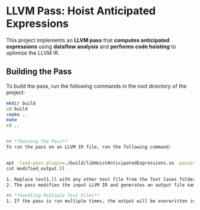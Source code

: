 # **LLVM Pass: Hoist Anticipated Expressions**  

This project implements an **LLVM pass** that **computes anticipated expressions** using **dataflow analysis** and **performs code hoisting** to optimize the LLVM IR.  

## **Building the Pass**  
To build the pass, run the following commands in the root directory of the project:  

```sh
mkdir build
cd build
cmake ..
make
cd ..


## **Running the Pass**
To run the pass on an LLVM IR file, run the following command:  


opt -load-pass-plugin=./build/libHoistAnticipatedExpressions.so -passes="hoist-anticipated-expressions" test1.ll -o -disable-output
cat modified_output.ll

1. Replace test1.ll with any other test file from the Test Cases folder.
2. The pass modifies the input LLVM IR and generates an output file named modified_output.ll, containing the transformed IR after performing code hoisting.

## **Handling Multiple Test Files**
1. If the pass is run multiple times, the output will be overwritten in modified_output.ll

